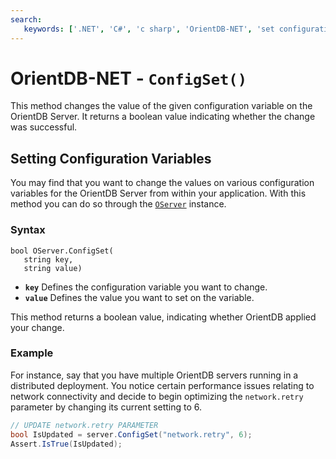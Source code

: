 ```yaml
---
search:
   keywords: ['.NET', 'C#', 'c sharp', 'OrientDB-NET', 'set configuration', 'ConfigSet', 'OServer']
---
```


# OrientDB-NET - `ConfigSet()`

This method changes the value of the given configuration variable on the OrientDB Server.  It returns a boolean value indicating whether the change was successful.

## Setting Configuration Variables

You may find that you want to change the values on various configuration variables for the OrientDB Server from within your application.  With this method you can do so through the [`OServer`](NET-Server.md) instance.

### Syntax

```
bool OServer.ConfigSet(
   string key,
   string value)
```

- **`key`** Defines the configuration variable you want to change.
- **`value`** Defines the value you want to set on the variable.

This method returns a boolean value, indicating whether OrientDB applied your change.

### Example

For instance, say that you have multiple OrientDB servers running in a distributed deployment.  You notice certain performance issues relating to network connectivity and decide to begin optimizing the `network.retry` parameter by changing its current setting to 6.

```csharp
// UPDATE network.retry PARAMETER
bool IsUpdated = server.ConfigSet("network.retry", 6);
Assert.IsTrue(IsUpdated);
```
